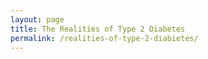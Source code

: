 ```yaml
---
layout: page
title: The Realities of Type 2 Diabetes
permalink: /realities-of-type-2-diabietes/
---
```

